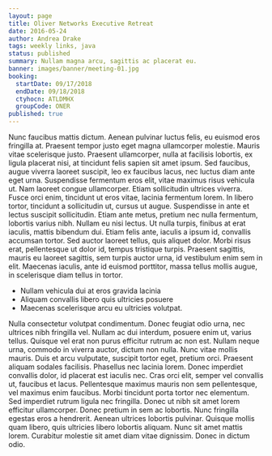 ```yaml
---
layout: page
title: Oliver Networks Executive Retreat
date: 2016-05-24
author: Andrea Drake
tags: weekly links, java
status: published
summary: Nullam magna arcu, sagittis ac placerat eu.
banner: images/banner/meeting-01.jpg
booking:
  startDate: 09/17/2018
  endDate: 09/18/2018
  ctyhocn: ATLDMHX
  groupCode: ONER
published: true
---
```

Nunc faucibus mattis dictum. Aenean pulvinar luctus felis, eu euismod eros fringilla at. Praesent tempor justo eget magna ullamcorper molestie. Mauris vitae scelerisque justo. Praesent ullamcorper, nulla at facilisis lobortis, ex ligula placerat nisi, at tincidunt felis sapien sit amet ipsum. Sed faucibus, augue viverra laoreet suscipit, leo ex faucibus lacus, nec luctus diam ante eget urna. Suspendisse fermentum eros elit, vitae maximus risus vehicula ut. Nam laoreet congue ullamcorper. Etiam sollicitudin ultrices viverra. Fusce orci enim, tincidunt ut eros vitae, lacinia fermentum lorem.
In libero tortor, tincidunt a sollicitudin ut, cursus ut augue. Suspendisse in ante et lectus suscipit sollicitudin. Etiam ante metus, pretium nec nulla fermentum, lobortis varius nibh. Nullam eu nisi lectus. Ut nulla turpis, finibus at erat iaculis, mattis bibendum dui. Etiam felis ante, iaculis a ipsum id, convallis accumsan tortor. Sed auctor laoreet tellus, quis aliquet dolor. Morbi risus erat, pellentesque ut dolor id, tempus tristique turpis. Praesent sagittis, mauris eu laoreet sagittis, sem turpis auctor urna, id vestibulum enim sem in elit. Maecenas iaculis, ante id euismod porttitor, massa tellus mollis augue, in scelerisque diam tellus in tortor.

* Nullam vehicula dui at eros gravida lacinia
* Aliquam convallis libero quis ultricies posuere
* Maecenas scelerisque arcu eu ultricies volutpat.

Nulla consectetur volutpat condimentum. Donec feugiat odio urna, nec ultrices nibh fringilla vel. Nullam ac dui interdum, posuere enim ut, varius tellus. Quisque vel erat non purus efficitur rutrum ac non est. Nullam neque urna, commodo in viverra auctor, dictum non nulla. Nunc vitae mollis mauris. Duis et arcu vulputate, suscipit tortor eget, pretium orci. Praesent aliquam sodales facilisis. Phasellus nec lacinia lorem. Donec imperdiet convallis dolor, id placerat est iaculis nec. Cras orci elit, semper vel convallis ut, faucibus et lacus. Pellentesque maximus mauris non sem pellentesque, vel maximus enim faucibus. Morbi tincidunt porta tortor nec elementum. Sed imperdiet rutrum ligula nec fringilla. Donec ut nibh sit amet lorem efficitur ullamcorper.
Donec pretium in sem ac lobortis. Nunc fringilla egestas eros a hendrerit. Aenean ultrices lobortis pulvinar. Quisque mollis quam libero, quis ultricies libero lobortis aliquam. Nunc sit amet mattis lorem. Curabitur molestie sit amet diam vitae dignissim. Donec in dictum odio.
